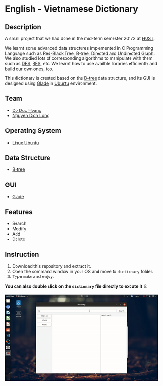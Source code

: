 # English - Vietnamese Dictionary

## Description

A small project that we had done in the mid-term semester 20172 at [HUST](https://www.hust.edu.vn/).

We learnt some advanced data structures implemented in C Programming Language such as [Red-Black Tree](http://www.cs.utk.edu/~plank/plank/classes/cs360/360/notes/JRB/),
[B-tree](http://www.hydrus.org.uk/doc/bt/html/ch05.htm),
[Directed and Undirected Graph](https://www.geeksforgeeks.org/graph-data-structure-and-algorithms/).
We also studied lots of corresponding algorithms to manipulate with them such as [DFS](https://www.geeksforgeeks.org/depth-first-search-or-dfs-for-a-graph/),
[BFS](https://www.geeksforgeeks.org/breadth-first-search-or-bfs-for-a-graph/), etc. We learnt how to use availble libraries efficiently and build our own ones, too.

This dictionary is created based on the [B-tree](http://www.hydrus.org.uk/doc/bt/html/ch05.htm) data structure, and its GUI is designed using [Glade](https://glade.gnome.org/) in [Ubuntu](https://www.ubuntu.com/) environment.

## Team
- [Do Duc Hoang](https://github.com/vinhyenvodoi98)
- [Nguyen Dich Long](https://github.com/DrNguyen2525)

## Operating System
- [Linux Ubuntu](https://www.ubuntu.com/)

## Data Structure
- [B-tree](http://www.hydrus.org.uk/doc/bt/html/ch05.htm)

## GUI
- [Glade](https://glade.gnome.org/)

## Features
- Search
- Modify
- Add
- Delete

## Instruction

1. Download this repository and extract it.
2. Open the command window in your OS and move to `dictionary` folder.
3. Type `make` and enjoy.

**You can also double click on the `dictionary` file directly to excute it** :+1:

![](dictionary_demo.gif)
